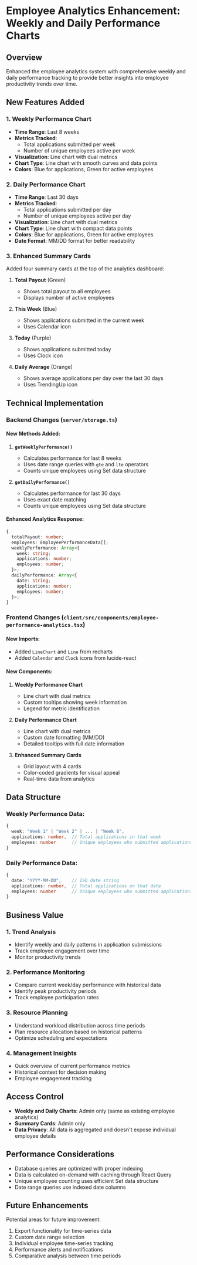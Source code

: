 # Employee Analytics Enhancement: Weekly and Daily Performance Charts

## Overview
Enhanced the employee analytics system with comprehensive weekly and daily performance tracking to provide better insights into employee productivity trends over time.

## New Features Added

### 1. Weekly Performance Chart
- **Time Range**: Last 8 weeks
- **Metrics Tracked**:
  - Total applications submitted per week
  - Number of unique employees active per week
- **Visualization**: Line chart with dual metrics
- **Chart Type**: Line chart with smooth curves and data points
- **Colors**: Blue for applications, Green for active employees

### 2. Daily Performance Chart
- **Time Range**: Last 30 days
- **Metrics Tracked**:
  - Total applications submitted per day
  - Number of unique employees active per day
- **Visualization**: Line chart with dual metrics
- **Chart Type**: Line chart with compact data points
- **Colors**: Blue for applications, Green for active employees
- **Date Format**: MM/DD format for better readability

### 3. Enhanced Summary Cards
Added four summary cards at the top of the analytics dashboard:

1. **Total Payout** (Green)
   - Shows total payout to all employees
   - Displays number of active employees

2. **This Week** (Blue)
   - Shows applications submitted in the current week
   - Uses Calendar icon

3. **Today** (Purple)
   - Shows applications submitted today
   - Uses Clock icon

4. **Daily Average** (Orange)
   - Shows average applications per day over the last 30 days
   - Uses TrendingUp icon

## Technical Implementation

### Backend Changes (`server/storage.ts`)

#### New Methods Added:
1. **`getWeeklyPerformance()`**
   - Calculates performance for last 8 weeks
   - Uses date range queries with `gte` and `lte` operators
   - Counts unique employees using Set data structure

2. **`getDailyPerformance()`**
   - Calculates performance for last 30 days
   - Uses exact date matching
   - Counts unique employees using Set data structure

#### Enhanced Analytics Response:
```typescript
{
  totalPayout: number;
  employees: EmployeePerformanceData[];
  weeklyPerformance: Array<{
    week: string;
    applications: number;
    employees: number;
  }>;
  dailyPerformance: Array<{
    date: string;
    applications: number;
    employees: number;
  }>;
}
```

### Frontend Changes (`client/src/components/employee-performance-analytics.tsx`)

#### New Imports:
- Added `LineChart` and `Line` from recharts
- Added `Calendar` and `Clock` icons from lucide-react

#### New Components:
1. **Weekly Performance Chart**
   - Line chart with dual metrics
   - Custom tooltips showing week information
   - Legend for metric identification

2. **Daily Performance Chart**
   - Line chart with dual metrics
   - Custom date formatting (MM/DD)
   - Detailed tooltips with full date information

3. **Enhanced Summary Cards**
   - Grid layout with 4 cards
   - Color-coded gradients for visual appeal
   - Real-time data from analytics

## Data Structure

### Weekly Performance Data:
```typescript
{
  week: "Week 1" | "Week 2" | ... | "Week 8",
  applications: number,  // Total applications in that week
  employees: number      // Unique employees who submitted applications
}
```

### Daily Performance Data:
```typescript
{
  date: "YYYY-MM-DD",    // ISO date string
  applications: number,  // Total applications on that date
  employees: number      // Unique employees who submitted applications
}
```

## Business Value

### 1. Trend Analysis
- Identify weekly and daily patterns in application submissions
- Track employee engagement over time
- Monitor productivity trends

### 2. Performance Monitoring
- Compare current week/day performance with historical data
- Identify peak productivity periods
- Track employee participation rates

### 3. Resource Planning
- Understand workload distribution across time periods
- Plan resource allocation based on historical patterns
- Optimize scheduling and expectations

### 4. Management Insights
- Quick overview of current performance metrics
- Historical context for decision making
- Employee engagement tracking

## Access Control
- **Weekly and Daily Charts**: Admin only (same as existing employee analytics)
- **Summary Cards**: Admin only
- **Data Privacy**: All data is aggregated and doesn't expose individual employee details

## Performance Considerations
- Database queries are optimized with proper indexing
- Data is calculated on-demand with caching through React Query
- Unique employee counting uses efficient Set data structure
- Date range queries use indexed date columns

## Future Enhancements
Potential areas for future improvement:
1. Export functionality for time-series data
2. Custom date range selection
3. Individual employee time-series tracking
4. Performance alerts and notifications
5. Comparative analysis between time periods